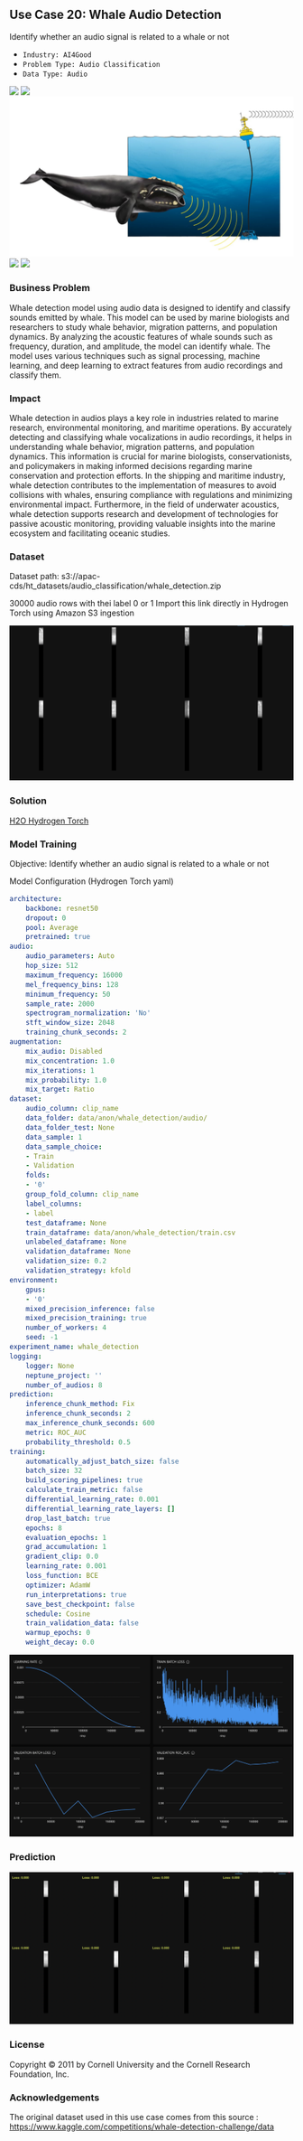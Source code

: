 ## Use Case 20: Whale Audio Detection

Identify whether an audio signal is related to a whale or not

- `Industry: AI4Good`
- `Problem Type: Audio Classification`
- `Data Type: Audio`

![](https://github.com/h2oai/ht-catalog/blob/646864e3c695f7c721514159bd6c59520dab7438/Assets/use-cases/whale_detection/cover.png)
![](https://github.com/h2oai/ht-catalog/blob/646864e3c695f7c721514159bd6c59520dab7438/Assets/use-cases/whale_detection/cover.jpg)
![](https://github.com/h2oai/ht-catalog/blob/646864e3c695f7c721514159bd6c59520dab7438/Assets/use-cases/whale_detection/cover.jpeg)
![](https://github.com/h2oai/ht-catalog/blob/646864e3c695f7c721514159bd6c59520dab7438/Assets/use-cases/whale_detection/cover.webp)
![](https://github.com/h2oai/ht-catalog/blob/646864e3c695f7c721514159bd6c59520dab7438/Assets/use-cases/whale_detection/cover)

### Business Problem 

Whale detection model using audio data is designed to identify and classify sounds emitted by whale. This model can be used by marine biologists and researchers to study whale behavior, migration patterns, and population dynamics. By analyzing the acoustic features of whale sounds such as frequency, duration, and amplitude, the model can identify whale. The model uses various techniques such as signal processing, machine learning, and deep learning to extract features from audio recordings and classify them.

### Impact

Whale detection in audios plays a key role in industries related to marine research, environmental monitoring, and maritime operations. By accurately detecting and classifying whale vocalizations in audio recordings, it helps in understanding whale behavior, migration patterns, and population dynamics. This information is crucial for marine biologists, conservationists, and policymakers in making informed decisions regarding marine conservation and protection efforts. In the shipping and maritime industry, whale detection contributes to the implementation of measures to avoid collisions with whales, ensuring compliance with regulations and minimizing environmental impact. Furthermore, in the field of underwater acoustics, whale detection supports research and development of technologies for passive acoustic monitoring, providing valuable insights into the marine ecosystem and facilitating oceanic studies.

### Dataset

Dataset path: s3://apac-cds/ht_datasets/audio_classification/whale_detection.zip

30000 audio rows with thei label 0 or 1 Import this link directly in Hydrogen Torch using Amazon S3 ingestion

![train data](https://github.com/h2oai/ht-catalog/blob/646864e3c695f7c721514159bd6c59520dab7438/Assets/use-cases/whale_detection/train%20data.png)

### Solution

[H2O Hydrogen Torch](https://docs.h2o.ai/h2o-hydrogen-torch/)

### Model Training

Objective: Identify whether an audio signal is related to a whale or not

Model Configuration (Hydrogen Torch yaml)

```yaml
architecture:
    backbone: resnet50
    dropout: 0
    pool: Average
    pretrained: true
audio:
    audio_parameters: Auto
    hop_size: 512
    maximum_frequency: 16000
    mel_frequency_bins: 128
    minimum_frequency: 50
    sample_rate: 2000
    spectrogram_normalization: 'No'
    stft_window_size: 2048
    training_chunk_seconds: 2
augmentation:
    mix_audio: Disabled
    mix_concentration: 1.0
    mix_iterations: 1
    mix_probability: 1.0
    mix_target: Ratio
dataset:
    audio_column: clip_name
    data_folder: data/anon/whale_detection/audio/
    data_folder_test: None
    data_sample: 1
    data_sample_choice:
    - Train
    - Validation
    folds:
    - '0'
    group_fold_column: clip_name
    label_columns:
    - label
    test_dataframe: None
    train_dataframe: data/anon/whale_detection/train.csv
    unlabeled_dataframe: None
    validation_dataframe: None
    validation_size: 0.2
    validation_strategy: kfold
environment:
    gpus:
    - '0'
    mixed_precision_inference: false
    mixed_precision_training: true
    number_of_workers: 4
    seed: -1
experiment_name: whale_detection
logging:
    logger: None
    neptune_project: ''
    number_of_audios: 8
prediction:
    inference_chunk_method: Fix
    inference_chunk_seconds: 2
    max_inference_chunk_seconds: 600
    metric: ROC_AUC
    probability_threshold: 0.5
training:
    automatically_adjust_batch_size: false
    batch_size: 32
    build_scoring_pipelines: true
    calculate_train_metric: false
    differential_learning_rate: 0.001
    differential_learning_rate_layers: []
    drop_last_batch: true
    epochs: 8
    evaluation_epochs: 1
    grad_accumulation: 1
    gradient_clip: 0.0
    learning_rate: 0.001
    loss_function: BCE
    optimizer: AdamW
    run_interpretations: true
    save_best_checkpoint: false
    schedule: Cosine
    train_validation_data: false
    warmup_epochs: 0
    weight_decay: 0.0

```

![chart](https://github.com/h2oai/ht-catalog/blob/646864e3c695f7c721514159bd6c59520dab7438/Assets/use-cases/whale_detection/chart.png)


### Prediction

![Predictions](https://github.com/h2oai/ht-catalog/blob/646864e3c695f7c721514159bd6c59520dab7438/Assets/use-cases/whale_detection/Validation%20Predictions.png)

### License

Copyright © 2011 by Cornell University and the Cornell Research Foundation, Inc. 

### Acknowledgements

The original dataset used in this use case comes from this source : https://www.kaggle.com/competitions/whale-detection-challenge/data
